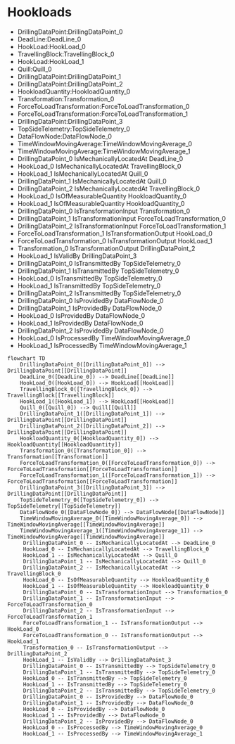 # Hookloads
- DrillingDataPoint:DrillingDataPoint_0
- DeadLine:DeadLine_0
- HookLoad:HookLoad_0
- TravellingBlock:TravellingBlock_0
- HookLoad:HookLoad_1
- Quill:Quill_0
- DrillingDataPoint:DrillingDataPoint_1
- DrillingDataPoint:DrillingDataPoint_2
- HookloadQuantity:HookloadQuantity_0
- Transformation:Transformation_0
- ForceToLoadTransformation:ForceToLoadTransformation_0
- ForceToLoadTransformation:ForceToLoadTransformation_1
- DrillingDataPoint:DrillingDataPoint_3
- TopSideTelemetry:TopSideTelemetry_0
- DataFlowNode:DataFlowNode_0
- TimeWindowMovingAverage:TimeWindowMovingAverage_0
- TimeWindowMovingAverage:TimeWindowMovingAverage_1
- DrillingDataPoint_0 IsMechanicallyLocatedAt DeadLine_0
- HookLoad_0 IsMechanicallyLocatedAt TravellingBlock_0
- HookLoad_1 IsMechanicallyLocatedAt Quill_0
- DrillingDataPoint_1 IsMechanicallyLocatedAt Quill_0
- DrillingDataPoint_2 IsMechanicallyLocatedAt TravellingBlock_0
- HookLoad_0 IsOfMeasurableQuantity HookloadQuantity_0
- HookLoad_1 IsOfMeasurableQuantity HookloadQuantity_0
- DrillingDataPoint_0 IsTransformationInput Transformation_0
- DrillingDataPoint_1 IsTransformationInput ForceToLoadTransformation_0
- DrillingDataPoint_2 IsTransformationInput ForceToLoadTransformation_1
- ForceToLoadTransformation_1 IsTransformationOutput HookLoad_0
- ForceToLoadTransformation_0 IsTransformationOutput HookLoad_1
- Transformation_0 IsTransformationOutput DrillingDataPoint_2
- HookLoad_1 IsValidBy DrillingDataPoint_3
- DrillingDataPoint_0 IsTransmittedBy TopSideTelemetry_0
- DrillingDataPoint_1 IsTransmittedBy TopSideTelemetry_0
- HookLoad_0 IsTransmittedBy TopSideTelemetry_0
- HookLoad_1 IsTransmittedBy TopSideTelemetry_0
- DrillingDataPoint_2 IsTransmittedBy TopSideTelemetry_0
- DrillingDataPoint_0 IsProvidedBy DataFlowNode_0
- DrillingDataPoint_1 IsProvidedBy DataFlowNode_0
- HookLoad_0 IsProvidedBy DataFlowNode_0
- HookLoad_1 IsProvidedBy DataFlowNode_0
- DrillingDataPoint_2 IsProvidedBy DataFlowNode_0
- HookLoad_0 IsProcessedBy TimeWindowMovingAverage_0
- HookLoad_1 IsProcessedBy TimeWindowMovingAverage_1
```mermaid
flowchart TD
	DrillingDataPoint_0([DrillingDataPoint_0]) --> DrillingDataPoint[[DrillingDataPoint]]
	DeadLine_0([DeadLine_0]) --> DeadLine[[DeadLine]]
	HookLoad_0([HookLoad_0]) --> HookLoad[[HookLoad]]
	TravellingBlock_0([TravellingBlock_0]) --> TravellingBlock[[TravellingBlock]]
	HookLoad_1([HookLoad_1]) --> HookLoad[[HookLoad]]
	Quill_0([Quill_0]) --> Quill[[Quill]]
	DrillingDataPoint_1([DrillingDataPoint_1]) --> DrillingDataPoint[[DrillingDataPoint]]
	DrillingDataPoint_2([DrillingDataPoint_2]) --> DrillingDataPoint[[DrillingDataPoint]]
	HookloadQuantity_0([HookloadQuantity_0]) --> HookloadQuantity[[HookloadQuantity]]
	Transformation_0([Transformation_0]) --> Transformation[[Transformation]]
	ForceToLoadTransformation_0([ForceToLoadTransformation_0]) --> ForceToLoadTransformation[[ForceToLoadTransformation]]
	ForceToLoadTransformation_1([ForceToLoadTransformation_1]) --> ForceToLoadTransformation[[ForceToLoadTransformation]]
	DrillingDataPoint_3([DrillingDataPoint_3]) --> DrillingDataPoint[[DrillingDataPoint]]
	TopSideTelemetry_0([TopSideTelemetry_0]) --> TopSideTelemetry[[TopSideTelemetry]]
	DataFlowNode_0([DataFlowNode_0]) --> DataFlowNode[[DataFlowNode]]
	TimeWindowMovingAverage_0([TimeWindowMovingAverage_0]) --> TimeWindowMovingAverage[[TimeWindowMovingAverage]]
	TimeWindowMovingAverage_1([TimeWindowMovingAverage_1]) --> TimeWindowMovingAverage[[TimeWindowMovingAverage]]
	 DrillingDataPoint_0 -- IsMechanicallyLocatedAt --> DeadLine_0 
	 HookLoad_0 -- IsMechanicallyLocatedAt --> TravellingBlock_0 
	 HookLoad_1 -- IsMechanicallyLocatedAt --> Quill_0 
	 DrillingDataPoint_1 -- IsMechanicallyLocatedAt --> Quill_0 
	 DrillingDataPoint_2 -- IsMechanicallyLocatedAt --> TravellingBlock_0 
	 HookLoad_0 -- IsOfMeasurableQuantity --> HookloadQuantity_0 
	 HookLoad_1 -- IsOfMeasurableQuantity --> HookloadQuantity_0 
	 DrillingDataPoint_0 -- IsTransformationInput --> Transformation_0 
	 DrillingDataPoint_1 -- IsTransformationInput --> ForceToLoadTransformation_0 
	 DrillingDataPoint_2 -- IsTransformationInput --> ForceToLoadTransformation_1 
	 ForceToLoadTransformation_1 -- IsTransformationOutput --> HookLoad_0 
	 ForceToLoadTransformation_0 -- IsTransformationOutput --> HookLoad_1 
	 Transformation_0 -- IsTransformationOutput --> DrillingDataPoint_2 
	 HookLoad_1 -- IsValidBy --> DrillingDataPoint_3 
	 DrillingDataPoint_0 -- IsTransmittedBy --> TopSideTelemetry_0 
	 DrillingDataPoint_1 -- IsTransmittedBy --> TopSideTelemetry_0 
	 HookLoad_0 -- IsTransmittedBy --> TopSideTelemetry_0 
	 HookLoad_1 -- IsTransmittedBy --> TopSideTelemetry_0 
	 DrillingDataPoint_2 -- IsTransmittedBy --> TopSideTelemetry_0 
	 DrillingDataPoint_0 -- IsProvidedBy --> DataFlowNode_0 
	 DrillingDataPoint_1 -- IsProvidedBy --> DataFlowNode_0 
	 HookLoad_0 -- IsProvidedBy --> DataFlowNode_0 
	 HookLoad_1 -- IsProvidedBy --> DataFlowNode_0 
	 DrillingDataPoint_2 -- IsProvidedBy --> DataFlowNode_0 
	 HookLoad_0 -- IsProcessedBy --> TimeWindowMovingAverage_0 
	 HookLoad_1 -- IsProcessedBy --> TimeWindowMovingAverage_1 
```
